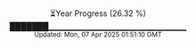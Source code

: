<p align="center">
⏳Year Progress (26.32 %) <br>
███████▁▁▁▁▁▁▁▁▁▁▁▁▁▁▁▁▁▁▁▁▁▁▁ <br>
<sub>Updated: Mon, 07 Apr 2025 01:51:10 GMT</sub>
</p>

